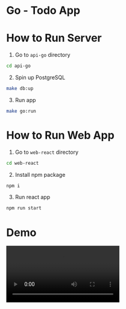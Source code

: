 # Go - Todo App

# How to Run Server

1. Go to `api-go` directory

```bash
cd api-go
```

2. Spin up PostgreSQL

```bash
make db:up
```

3. Run app

```bash
make go:run
```

# How to Run Web App

1. Go to `web-react` directory

```bash
cd web-react
```

2. Install npm package

```bash
npm i
```

3. Run react app

```bash
npm run start
```

# Demo

![Demo](https://github.com/uulwake/go-todo-app/blob/main/demo.mp4)
